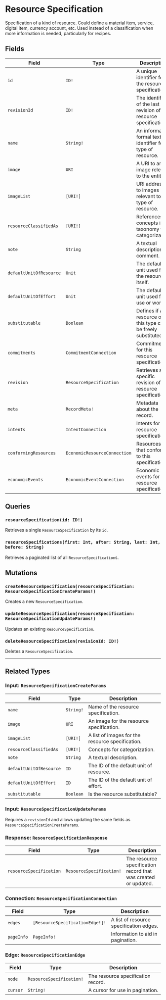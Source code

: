 # Resource Specification

Specification of a kind of resource. Could define a material item, service, digital item, currency account, etc. Used instead of a classification when more information is needed, particularly for recipes.

## Fields

| Field | Type | Description |
| ----- | ---- | ----------- |
| `id` | `ID!` | A unique identifier for the resource specification. |
| `revisionId` | `ID!` | The identifier of the last revision of this resource specification. |
| `name` | `String!` | An informal or formal textual identifier for a type of resource. |
| `image` | `URI` | A URI to an image relevant to the entity. |
| `imageList` | `[URI!]` | URI addresses to images relevant to the type of resource. |
| `resourceClassifiedAs` | `[URI!]` | References concepts in a taxonomy for categorization. |
| `note` | `String` | A textual description or comment. |
| `defaultUnitOfResource` | `Unit` | The default unit used for the resource itself. |
| `defaultUnitOfEffort` | `Unit` | The default unit used for use or work. |
| `substitutable` | `Boolean` | Defines if any resource of this type can be freely substituted. |
| `commitments` | `CommitmentConnection` | Commitments for this resource specification. |
| `revision` | `ResourceSpecification` | Retrieves a specific revision of a resource specification. |
| `meta` | `RecordMeta!` | Metadata about the record. |
| `intents` | `IntentConnection` | Intents for this resource specification. |
| `conformingResources` | `EconomicResourceConnection` | Resources that conform to this specification. |
| `economicEvents` | `EconomicEventConnection` | Economic events for this resource specification. |

## Queries

### `resourceSpecification(id: ID!)`
Retrieves a single `ResourceSpecification` by its `id`.

### `resourceSpecifications(first: Int, after: String, last: Int, before: String)`
Retrieves a paginated list of all `ResourceSpecification`s.

## Mutations

### `createResourceSpecification(resourceSpecification: ResourceSpecificationCreateParams!)`
Creates a new `ResourceSpecification`.

### `updateResourceSpecification(resourceSpecification: ResourceSpecificationUpdateParams!)`
Updates an existing `ResourceSpecification`.

### `deleteResourceSpecification(revisionId: ID!)`
Deletes a `ResourceSpecification`.

---

## Related Types

### Input: `ResourceSpecificationCreateParams`
| Field | Type | Description |
| ----- | ---- | ----------- |
| `name` | `String!` | Name of the resource specification. |
| `image` | `URI` | An image for the resource specification. |
| `imageList` | `[URI!]` | A list of images for the resource specification. |
| `resourceClassifiedAs` | `[URI!]` | Concepts for categorization. |
| `note` | `String` | A textual description. |
| `defaultUnitOfResource` | `ID` | The ID of the default unit of resource. |
| `defaultUnitOfEffort` | `ID` | The ID of the default unit of effort. |
| `substitutable` | `Boolean` | Is the resource substitutable? |

### Input: `ResourceSpecificationUpdateParams`
Requires a `revisionId` and allows updating the same fields as `ResourceSpecificationCreateParams`.

### Response: `ResourceSpecificationResponse`
| Field | Type | Description |
| ----- | ---- | ----------- |
| `resourceSpecification` | `ResourceSpecification!` | The resource specification record that was created or updated. |

### Connection: `ResourceSpecificationConnection`
| Field | Type | Description |
| ----- | ---- | ----------- |
| `edges` | `[ResourceSpecificationEdge!]!` | A list of resource specification edges. |
| `pageInfo` | `PageInfo!` | Information to aid in pagination. |

### Edge: `ResourceSpecificationEdge`
| Field | Type | Description |
| ----- | ---- | ----------- |
| `node` | `ResourceSpecification!` | The resource specification record. |
| `cursor` | `String!` | A cursor for use in pagination. |

